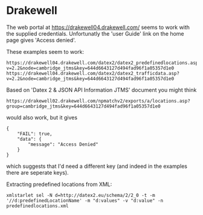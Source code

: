 Drakewell
=========

The web portal at https://drakewell04.drakewell.com/ seems to work with the supplied credentials. Unfortunatly the 'user Guide' link on the home page gives 'Access denied'.

These examples seem to work:

```
https://drakewell04.drakewell.com/datex2/datex2_predefinedlocations.asp?v=2.2&node=cambridge_jtms&key=644d6643127d494fad96f1a05357d1e0
https://drakewell04.drakewell.com/datex2/datex2_trafficdata.asp?v=2.2&node=cambridge_jtms&key=644d6643127d494fad96f1a05357d1e0
```

Based on 'Datex 2 & JSON API Information JTMS' document you might think

```
https://drakewell02.drakewell.com/npmatchv2/exports/a/locations.asp?group=cambridge_jtms&key=644d6643127d494fad96f1a05357d1e0
```

would also work, but it gives

```
{
    "FAIL": true,
    "data": {
        "message": "Access Denied"
    }
}
```

which suggests that I'd need a different key (and indeed in the examples there are seperate keys).

Extracting predefined locations from XML:
```
xmlstarlet sel -N d=http://datex2.eu/schema/2/2_0 -t -m '//d:predefinedLocationName' -m "d:values" -v "d:value" -n predefinedlocations.xml
```

